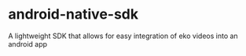 # android-native-sdk
A lightweight SDK that allows for easy integration of eko videos into an android app
